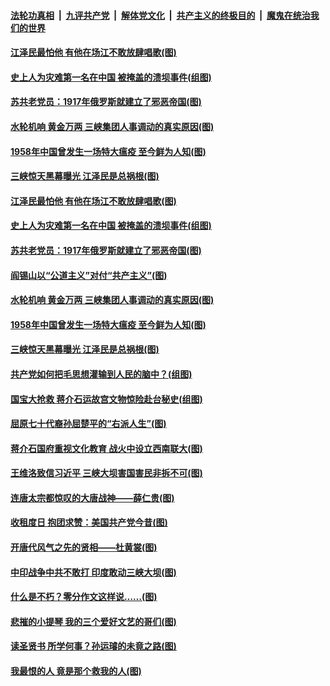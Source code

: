 ####  [法轮功真相](../../../../basic/blob/master/README.md?t=06290131) &nbsp;|&nbsp; [九评共产党](../../../../9ping.md/blob/master/README.md?t=06290131) &nbsp;|&nbsp; [解体党文化](../../../../jtdwh.md/blob/master/README.md?t=06290131)  &nbsp;|&nbsp; [共产主义的终极目的](../../../../gczydzjmd.md/blob/master/README.md?t=06290131) &nbsp;|&nbsp; [魔鬼在统治我们的世界](../../../../mgztzwmdsj.md/blob/master/README.md?t=06290131) 

#### [江泽民最怕他 有他在场江不敢放肆唱歌(图)](../pages/p6/937955.md?t=06290131) 

#### [史上人为灾难第一名在中国 被掩盖的溃坝事件(组图)](../pages/p6/937528.md?t=06290131) 

#### [苏共老党员：1917年俄罗斯就建立了邪恶帝国(图)](../pages/p6/937590.md?t=06290131) 

#### [水轮机响 黄金万两 三峡集团人事调动的真实原因(图)](../pages/p6/937524.md?t=06290131) 

#### [1958年中国曾发生一场特大瘟疫 至今鲜为人知(图)](../pages/p6/937699.md?t=06290131) 

#### [三峡惊天黑幕曝光 江泽民是总祸根(图)](../pages/p6/937513.md?t=06290131) 

#### [江泽民最怕他 有他在场江不敢放肆唱歌(图)](../pages/p6/937955.md?t=06290131) 

#### [史上人为灾难第一名在中国 被掩盖的溃坝事件(组图)](../pages/p6/937528.md?t=06290131) 

#### [苏共老党员：1917年俄罗斯就建立了邪恶帝国(图)](../pages/p6/937590.md?t=06290131) 

#### [阎锡山以“公道主义”对付“共产主义”(图)](../pages/p6/937686.md?t=06290131) 

#### [水轮机响 黄金万两 三峡集团人事调动的真实原因(图)](../pages/p6/937524.md?t=06290131) 

#### [1958年中国曾发生一场特大瘟疫 至今鲜为人知(图)](../pages/p6/937699.md?t=06290131) 

#### [三峡惊天黑幕曝光 江泽民是总祸根(图)](../pages/p6/937513.md?t=06290131) 

#### [共产党如何把毛思想灌输到人民的脑中？(组图)](../pages/p6/937341.md?t=06290131) 

#### [国宝大抢救 蒋介石运故宫文物惊险赴台秘史(组图)](../pages/p6/934957.md?t=06290131) 

#### [屈原七十代裔孙屈楚平的“右派人生”(图)](../pages/p6/936524.md?t=06290131) 

#### [蒋介石国府重视文化教育 战火中设立西南联大(图)](../pages/p6/937070.md?t=06290131) 

#### [王维洛致信习近平 三峡大坝害国害民非拆不可(图)](../pages/p6/937509.md?t=06290131) 

#### [连唐太宗都惊叹的大唐战神——薛仁贵(图)](../pages/p6/936527.md?t=06290131) 

#### [收租度日 抱团求赞：美国共产党今昔(图)](../pages/p6/937312.md?t=06290131) 

#### [开唐代风气之先的贤相——杜黄裳(图)](../pages/p6/932911.md?t=06290131) 

#### [中印战争中共不敢打 印度敢动三峡大坝(图)](../pages/p6/937491.md?t=06290131) 

#### [什么是不朽？零分作文这样说……(图)](../pages/p6/937290.md?t=06290131) 

#### [悲摧的小提琴 我的三个爱好文艺的哥们(图)](../pages/p6/937171.md?t=06290131) 

#### [读圣贤书 所学何事？孙运璿的未竟之路(图)](../pages/p6/934952.md?t=06290131) 

#### [我最恨的人 竟是那个救我的人(图)](../pages/p6/937293.md?t=06290131) 

